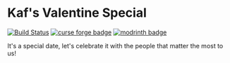 # Kaf's Valentine Special

[![Build Status](https://img.shields.io/github/actions/workflow/status/iamkaf/valentine/build.yml)](https://github.com/iamkaf/valentine/actions/workflows/build.yml)
[![curse forge badge](https://cf.way2muchnoise.eu/974853.svg)](https://legacy.curseforge.com/minecraft/mc-mods/kafs-valentine-special)
[![modrinth badge](https://img.shields.io/modrinth/dt/BAlSr7dy?logo=modrinth&label=%E2%80%8B)](https://modrinth.com/mod/kafs-valentine-special)


It's a special date, let's celebrate it with the people that matter the most to us!
